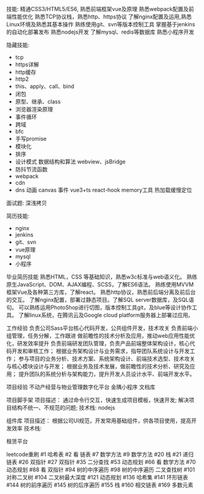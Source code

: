 
技能:
精通CSS3/HTML5/ES6, 熟悉前端框架vue及原理
熟悉webpack配置及前端性能优化
熟悉TCP协议栈，熟悉http、https协议
了解nginx配置及运用,熟悉Linux环境及熟悉其基本操作
熟练使用git、svn等版本控制工具
掌握基于jenkins的自动化部署发布
熟悉nodejs开发
了解mysql、redis等数据库
熟悉小程序开发

隐藏技能:
- tcp
- https详解
- http缓存
- http2
- this、apply、call、bind
- 闭包
- 原型、继承、class
- 浏览器渲染原理
- 事件循环
- 跨域
- bfc
- 手写promise
- 模块化
- 排序
- 设计模式
数据结构和算法
webview、jsBridge
- 防抖节流函数
- webpack
- cdn
- dns
动画
canvas
事件
vue3+ts
react-hook
memory工具
热加载缓慢定位


面试题:
深浅拷贝

简历技能:
- nginx
- jenkins
- git、svn
- vue原理
- mysql
- 小程序

毕业简历技能
熟悉HTML，CSS 等基础知识，熟悉w3c标准与web语义化。
熟练原生JavaScript、DOM、AJAX编程、SCSS，了解ES6语法。
熟练使用MVVM框架Vue及各种第三方库，了解react。
熟悉http协议，熟悉前后端分离及前后台的交互。
了解nginx配置，部署过静态项目。了解SQL server数据库，及SQL语句。
可以熟练运用PhotoShop进行切图，版本控制工具git，及blue等设计协作工具。
了解linux系统，在腾讯云及Google cloud platform服务器上部署过应用。 

工作经验
负责公司Sass平台核心代码开发，公共组件开发，技术攻关
负责前端小组管理，任务分解，工作跟进
做前瞻性的技术分析及应用，推动web应用性能优化，研发效率提升
负责前端研发团队管理，负责产品前端整体架构设计，核心代码开发和审核工作； 
根据业务架构设计与业务需求，指导团队系统设计与开发工作； 
参与项目的业务分析、技术方案、系统架构设计、前端技术选型、技术攻关与核心模块设计与开发； 
根据业务及技术发展，做前瞻性的技术分析、研究及应用； 
提升团队的系统分析与架构能力，提升开发人员设计水平、前端开发水平。

项目经验
不动产经营与物业管理数字化平台
金隅小程序
文档库

项目脚手架
项目描述：
通过命令行交互，快速生成项目模板，快速开发;
解决项目结构不统一、不规范的问题;
技术栈:
nodejs

组件库
项目描述：
根据公司UI规范，开发常用基础组件，供各项目使用，提高开发效率
技术栈:

租赁平台


leetcode重刷
#1 哈希表
#2 看 链表
#7 数学方法
#9 数学方法
#20 栈
#21 递归 链表
#26 双指针
#27 双指针
#35 二分查找
#53 动态规划
#66 看 数学方法
#70 动态规划
#88 看 双指针
#94 树的中序遍历
#98 树的中序遍历 二叉查找树
#101 对称二叉树
#104 二叉树最大深度
#121 动态规划
#136 哈希集
#141 环形链表
#144 树的前序遍历
#145 树的后序遍历
#155 栈
#160 相交链表
#169 多数元素